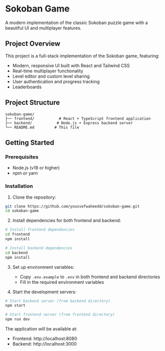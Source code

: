 # Sokoban Game

A modern implementation of the classic Sokoban puzzle game with a beautiful UI and multiplayer features.

## Project Overview

This project is a full-stack implementation of the Sokoban game, featuring:

- Modern, responsive UI built with React and Tailwind CSS
- Real-time multiplayer functionality
- Level editor and custom level sharing
- User authentication and progress tracking
- Leaderboards

## Project Structure

```
sokoban-game/
├── frontend/           # React + TypeScript frontend application
├── backend/           # Node.js + Express backend server
└── README.md         # This file
```

## Getting Started

### Prerequisites

- Node.js (v18 or higher)
- npm or yarn

### Installation

1. Clone the repository:

```bash
git clone https://github.com/youssefwaheedd/sokoban-game.git
cd sokoban-game
```

2. Install dependencies for both frontend and backend:

```bash
# Install frontend dependencies
cd frontend
npm install

# Install backend dependencies
cd backend
npm install
```

3. Set up environment variables:

   - Copy `.env.example` to `.env` in both frontend and backend directories
   - Fill in the required environment variables

4. Start the development servers:

```bash
# Start backend server (from backend directory)
npm start

# Start frontend server (from frontend directory)
npm run dev
```

The application will be available at:

- Frontend: http://localhost:8080
- Backend: http://localhost:3000
